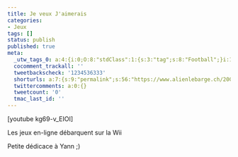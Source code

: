 ```yaml
---
title: Je veux J'aimerais
categories:
- Jeux
tags: []
status: publish
published: true
meta:
  _utw_tags_0: a:4:{i:0;O:8:"stdClass":1:{s:3:"tag";s:8:"Football";}i:1;O:8:"stdClass":1:{s:3:"tag";s:4:"Jeux";}i:2;O:8:"stdClass":1:{s:3:"tag";s:6:"Vidéo";}i:3;O:8:"stdClass":1:{s:3:"tag";s:3:"Wii";}}
  cocomment_trackall: ''
  tweetbackscheck: '1234536333'
  shorturls: a:7:{s:9:"permalink";s:56:"https://www.alienlebarge.ch/2007/05/27/je-veux-jaimerais/";s:7:"tinyurl";s:25:"https://tinyurl.com/brz2nj";s:4:"isgd";s:17:"https://is.gd/ioEH";s:5:"bitly";s:18:"https://bit.ly/aYLM";s:5:"snipr";s:22:"https://snipr.com/baza8";s:5:"snurl";s:22:"https://snurl.com/baza8";s:7:"snipurl";s:24:"https://snipurl.com/baza8";}
  twittercomments: a:0:{}
  tweetcount: '0'
  tmac_last_id: ''
---
```

[youtube kg69-v_EIOI]

Les jeux en-ligne débarquent sur la Wii

Petite dédicace à Yann ;)
